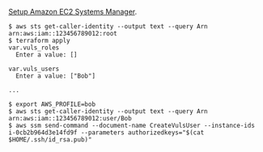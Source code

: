 [Setup Amazon EC2 Systems Manager](http://docs.aws.amazon.com/systems-manager/latest/userguide/systems-manager-setting-up.html).

```
$ aws sts get-caller-identity --output text --query Arn
arn:aws:iam::123456789012:root
$ terraform apply
var.vuls_roles
  Enter a value: []

var.vuls_users
  Enter a value: ["Bob"]

...
```

```
$ export AWS_PROFILE=bob
$ aws sts get-caller-identity --output text --query Arn
arn:aws:iam::123456789012:user/Bob
$ aws ssm send-command --document-name CreateVulsUser --instance-ids i-0cb2b964d3e14fd9f --parameters authorizedkeys="$(cat $HOME/.ssh/id_rsa.pub)"
```
